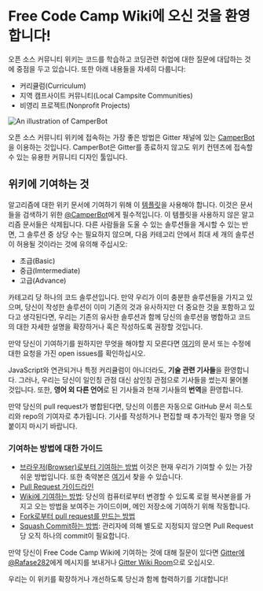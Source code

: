 # Free Code Camp Wiki에 오신 것을 환영합니다! 
오픈 소스 커뮤니티 위키는 코드를 학습하고 코딩관련 취업에 대한 질문에 대답하는 것에 중점을 두고 있습니다. 또한 아래 내용들을 자세히 다룹니다:
- 커리큘럼(Curriculum)
- 지역 캠프사이트 커뮤니티(Local Campsite Communities)
- 비영리 프로젝트(Nonprofit Projects)

![An illustration of CamperBot](http://i.imgur.com/gyJwzkx.png)

오픈 소스 커뮤니티 위키에 접속하는 가장 좋은 방법은 Gitter 채널에 있는 [CamperBot](https://github.com/FreeCodeCamp/wiki/blob/master/camperbot)을 이용하는 것입니다. CamperBot은 Gitter를 종료하지 않고도 위키 컨텐츠에 접속할 수 있는 유용한 커뮤니티 디자인 툴입니다.

## 위키에 기여하는 것
알고리즘에 대한 위키 문서에 기여하기 위해 이 [템플릿](https://github.com/FreeCodeCamp/wiki/blob/master/Algorithm-Wiki-Template)을 사용해야 합니다. 이것은 문서들을 검색하기 위한 [@CamperBot](https://github.com/camperbot)에게 필수적입니다. 이 템플릿을 사용하지 않은 알고리즘 문서들은 삭제됩니다. 다른 사람들을 도울 수 있는 솔루션들을 게시할 수 있는 반면, 그 솔루션 중 상당 수는 필요하지 않으며, 다음 카테고리 안에서 최대 세 개의 솔루션이 허용될 것이라는 것에 유의해 주십시오:
- 초급(Basic)
- 중급(Imtermediate)
- 고급(Advance)

카테고리 당 하나의 코드 솔루션입니다. 만약 우리가 이미 충분한 솔루션들을 가지고 있으며, 당신이 작성한 솔루션이 이미 기존의 것과 유사하지만 더 중요한 것을 포함하고 있다고 생각된다면, 우리는 기존의 유사한 솔루션과 함께 당신의 솔루션을 병합하고 코드의 대한 자세한 설명을 확장하거나 혹은 작성하도록 권장할 것입니다.

만약 당신이 기여하기를 원하지만 무엇을 해야할 지 모른다면 [여기](https://github.com/FreeCodeCamp/wiki/issues)의 문서 또는 수정에 대한 요청을 가진 open issues를 확인하십시오.

JavaScript와 연관되거나 특정 커리큘럼이 아니더라도, **기술 관련 기사들**을 환영합니다. 그러나, 우리는 당신이 일인칭 관점 대신 삼인칭 관점으로 기사들을 썼는지 물어볼 것입니다. 또한, **영어 외 다른 언어**로 된 기사들과 현재 기사들의 **번역**을 환영합니다. 

만약 당신의 pull request가 병합된다면, 당신의 이름은 자동으로 GitHub 문서 히스토리와 repo의 기여자로 추가됩니다. 기사를 작성하거나 편집할 때 추가적인 필자 명을 덧붙이지 마시기 바랍니다. 

### 기여하는 방법에 대한 가이드
- [브라우저(Browser)로부터 기여하는 방법](https://github.com/FreeCodeCamp/wiki/blob/master/Wiki-Contribute-Online) 이것은 현재 우리가 기여할 수 있는 가장 쉬운 방법입니다. 또한 축약본은 [여기](https://medium.freecodecamp.com/how-to-land-your-first-open-source-contribution-from-your-browser-in-15-minutes-756d9bbf81ad#.be5x5rbo7)서 찾을 수 있습니다.
- [Pull Request 가이드라인](https://github.com/FreeCodeCamp/wiki/blob/master/PULL_REQUEST_TEMPLATE)
- [Wiki에 기여하는 방법](https://github.com/FreeCodeCamp/wiki/blob/master/Wiki-Contribute-Local-GUI): 당신의 컴퓨터로부터 변경할 수 있도록 로컬 복사본을를 가지고 오는 방법을 보여주는 가이드이며, 메인 저장소에 기여하기 위해 작동합니다.  
- [Fork로부터 pull request를 만드는 방법](https://github.com/FreeCodeCamp/wiki/blob/master/Pull-Request-Contribute) 
- [Squash Commit하는 방법](https://github.com/FreeCodeCamp/wiki/blob/master/git-rebase#squashing-multiple-commits-into-one): 관리자에 의해 별도로 지정되지 않으면 Pull Request 당 오직 하나의 commit이 필요합니다. 

만약 당신이 Free Code Camp Wiki에 기여하는 것에 대해 질문이 있다면 [Gitter에 @Rafase282](https://gitter.im/Rafase282)에게 메시지를 보내거나 [Gitter Wiki Room](https://gitter.im/FreeCodeCamp/Wiki)으로 오십시오.

우리는 이 위키를 확장하거나 개선하도록 당신과 함께 협력하기를 기대합니다!
